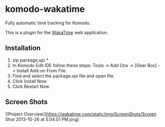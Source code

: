 komodo-wakatime
===============

Fully automatic time tracking for Komodo.

This is a plugin for the [WakaTime](https://wakatime.com) web application.

Installation
------------

1. zip package.xpi *
2. In Komodo Edit IDE follow these steps: Tools -> Add Ons -> [Gear Box] -> Install Add-on From File.
3. Find and select the package.xpi file and open file.
4. Click Install Now
5. Click Restart Now

Screen Shots
------------

![Project Overview](https://wakatime.com/static/img/ScreenShots/Screen Shot 2013-10-26 at 5.04.01 PM.png)
